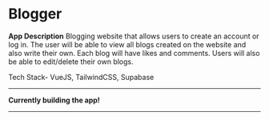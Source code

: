 # Blogger

**App Description**
Blogging website that allows users to create an account or log in. The user will be able to view all blogs created on the website and also write their own. Each blog will have likes and comments. Users will also be able to edit/delete their own blogs.

Tech Stack- VueJS, TailwindCSS, Supabase

******************************
**Currently building the app!**
******************************

